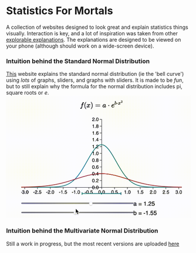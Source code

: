 # Statistics For Mortals
A collection of websites designed to look great and explain statistics things visually. Interaction is key,
and a lot of inspiration was taken from other [explorable explanations](https://explorabl.es). The
explanations are designed to be viewed on your phone (although should work on a wide-screen device).

### Intuition behind the Standard Normal Distribution
[This](https://people.cs.uct.ac.za/~KNXBOY001/StatsForMortals/0_intro.html) website explains
the standard normal distribution (ie the 'bell curve') using *lots* of graphs, sliders, and graphs with sliders.
It is made to be *fun*, but to still explain why the formula for the normal distribution includes pi, square
roots or *e*.
![ab](ab.gif)


### Intuition behind the Multivariate Normal Distribution
Still a work in progress, but the most recent versions are uploaded [here](https://people.cs.uct.ac.za/~KNXBOY001/StatsForMortals/scratchpad.html)

